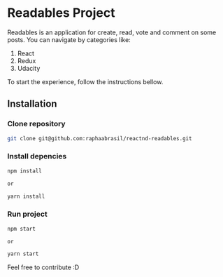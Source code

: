 # Readables Project

Readables is an application for create, read, vote and comment on some posts. You can navigate by categories like:

1. React
2. Redux
3. Udacity

To start the experience, follow the instructions bellow.

## Installation
### Clone repository

```sh
git clone git@github.com:raphaabrasil/reactnd-readables.git
```

### Install depencies
```sh
npm install

or

yarn install
```

### Run project
```sh
npm start

or

yarn start
```

Feel free to contribute :D
